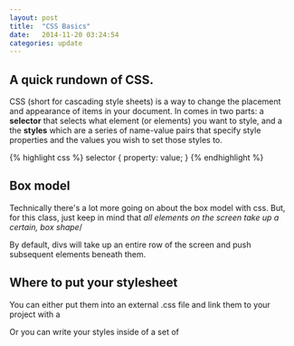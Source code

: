 ```yaml
---
layout: post
title:  "CSS Basics"
date:   2014-11-20 03:24:54
categories: update
---
```



A quick rundown of CSS.
--------------------------

CSS (short for cascading style sheets) is a way to change the placement and appearance of items in your document. In comes in two parts: a **selector** that selects what element (or elements) you want to style, and a the **styles** which are a series of name-value pairs that specify style properties and the values you wish to set those styles to.

{% highlight css %}
selector {
 property: value;
}
{% endhighlight %}



Box model
-----------------------

Technically there's a lot more going on about the box model with css. But, for this class, just keep in mind that *all elements on the screen take up a certain, box shape*/

By default, divs will take up an entire row of the screen and push subsequent elements beneath them.

Where to put your stylesheet
--------------------------

You can either put them into an external .css file and link them to your project with a <link href="tyles.css" rel="stylesheet" type="text/css" />

Or you can write your styles inside of a set of <style> tags in your html document.

Selectors
--------------------------

There are three major ways to select elements to be styled.

1. Via the tag names.

{% highlight css %}
/* apply this style to all pagraph tags */
 p {

 }

/* apply this style to all header ones */
 h1 {

 }
{% endhighlight %}

2. Via class names (use a . before the name to specify you're select a class)

{% highlight css %}
	/* any element with class='diglet' will have this style applied to it*/
	.diglet {

	}
{% endhighlight %}

3. Via IDs (a a # before the name to specify you're selecting an element with an ID)

{% highlight css %}
	/* the element with id='diglet' will have this style applied to it*/
	#highlander {

	}
{% endhighlight %}


Subselection
--------------------------

You can further refine your selections by selecting sub elements of the first matched element

{% highlight css %}
	/* this will select all elements of class of diglet, contained within an element with an ID of highlander*/
	#highlander .diglet {

	}
{% endhighlight %}


Actually styling
----------------------------

The second part of a stylesheet is the series of names and values to set those properties to.

Some major ones will will be dealing with in this class:

- height (make sure to put 'px' after the size)
- width (make sure to put 'px' after the size)
- color (which is the color of the text)
- background-color (the.. color of the background)
- top ( the upper corner position of the box)
- left ( the upper-corner position of the box)
- position (if we have control over it, or the layout engine does)
- opacity (how visible / see through something is)


Height and width
------------------------

- Sets the height and width of an element

{% highlight css %}
	#highlander {
		height: 100px;
		width: 200px;
	}
{% endhighlight %}

color
---------------

- Sets the color of the text inside of an object
- Takes a hex color value

{% highlight css %}
	#highlander {
		color: #00FF00;
	}
{% endhighlight %}

background-color
------------------

- Sets the background color of the box the element takes up on the screen
- Takes a hex color value

{% highlight css %}

	#highlander {
		background-color: #00FF00;
	}
{% endhighlight %}

Opacity
-------------------

- How visible the element's box is
- Goes from 0 (not visible) to 1 (fully visible)

{% highlight css %}

	#highlander {
		opacity: .7;
	}
{% endhighlight %}

Position
-----------------

- By default the web browser lays out your design and forces your elements into certain positions
- if you want to control exactly where your element is positioned, you need to set it to absoulte.
- Once you do, you can position it on the x and y axes using the left and right properties

{% highlight css %}

	/* sets a box to always be at pixel position 100, 100 */
	#highlander {
		position: absolute;
		top: 100px;
		left: 100px;
	}
{% endhighlight %}